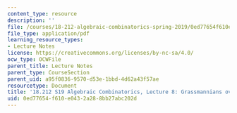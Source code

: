 ```yaml
---
content_type: resource
description: ''
file: /courses/18-212-algebraic-combinatorics-spring-2019/0ed77654f610e0432a288bb27abc202d_MIT18_212S19_lec8.pdf
file_type: application/pdf
learning_resource_types:
- Lecture Notes
license: https://creativecommons.org/licenses/by-nc-sa/4.0/
ocw_type: OCWFile
parent_title: Lecture Notes
parent_type: CourseSection
parent_uid: a95f0836-9570-d53e-1bbd-4d62a43f57ae
resourcetype: Document
title: '18.212 S19 Algebraic Combinatorics, Lecture 8: Grassmannians over finite fields'
uid: 0ed77654-f610-e043-2a28-8bb27abc202d
---
```

